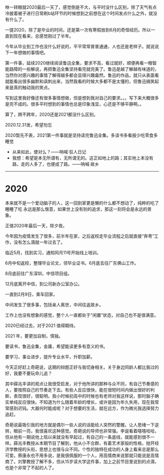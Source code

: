 咻一转眼就2020最后一天了，感觉倒是不大，与平时没什么区别，除了天气有点冷披着被子进行日常刷b站环节的时候想到之前想在这个时间发点什么之外，就没有什么了。

一提2020，除了是毕业的时间，还是第一次有寒假放到6月的奇怪经历。所以一直到现在看来，总感觉刚过了半年。

今年从毕业到工作也没什么好说的，平平常常普普通通，人也还是老样子。就说说下一年想做的事情吧。

第一件事，延续2020继续阅读鲁迅全集，要求不高，看过就好，顺便再看一眼智能路障的一些解说，再把鲁迅全集坚持看完就完美了。鲁迅是越了解越有味道的，当然你对感兴趣的事情了解得越多都会显得兴趣盎然。鲁迅的作品，就只从表面看就能看出很多幽默和讽刺出来，当然我看的时候大多都不是太懂的，但鲁迅搞笑起来是真的触动我的笑点。

写到这里我好像还有很多事情想做，但是想到我对自己的要求。。。写下来大概很多是完不成的。很多平时想到的事情也总是印象浅显，心还是不够平静啊。。

算了，跨不跨年，2020还是2021都没什么区别。



2020.12.31发，希望勿忘

2020暂先不表，2021第一件事就是坚持读完鲁迅全集。多读书多看报少吃零食多睡觉

- 从来如此，便对么？——呐喊·狂人日记
- 我想：希望是本无所谓有，无所谓无的。这正如地上的路；其实地上本没有路，走的人多了，也便成了路。——呐喊·故乡



---





# 2020

本来就不是一个爱动脑子的人，这一回到家更是懒的什么都不想动了，纯粹的吃了睡睡了吃 永远是那么惬意，如果世上没有别的追求，那这一刻将会是永远的景象。



正值2020年最后一天，除夕夜。

今年因为疫情发生了很多，前半年在家，之后返校走毕业流程之后就直接“奔粤”工作，没有怎么滴就一年过去了。

临近5月，找到实习，通知同月11号开始线上培训。

6月中旬返校，整理毕业论文，领毕业证书。6月底去往广东佛山工作。

8月底前往广东深圳，中信项目组。

12月底离开中信，到公司新办公室办公。

一直到2月9日，乘车回家。

中间发生了很多事，包括亲人离世，中间往返故乡。

工作上也没有想象的感觉，整个人一直都处于“闲置”状态，对自己也不是很满意。

2020已经过去，对于2021 值得期待。

2021 年，要更加自制，慎独。

要读书，鲁迅全集，金庸，希望能读更多有意义的书。

要学习，事业进步，提升专业水平，升职加薪。



今天正好赶上奇葩说，这期的辩题正好与我切身相关。关于身边同龄人都比我过的好，我要不要玩命儿追？

其中薛兆丰讲的观点让我很受启发，对于他所讲的那种与众不同，有自己节奏感的人，要按照自己的节奏走下去。有些人反应很快，能在很短时间内做出很好的判断，表现很好，很聪明。我小时候初高中的时候也有老师对我这样说，那时脑子确实单纯反应很快。不知道为什么随着年龄的增长，或许是因为年久失用，现在我常常感到迟钝。大器何时能成呢？对于想要的生活，就在远方，作为微光我选择努力追赶。

奇葩说最吸引我的地方就是偶尔一些人说的话能给人突然的警醒。让人思绪一下逆转，眼前一亮，我很喜欢这种感觉。奇葩说的导师也非常强。李诞看着嘻嘻哈哈，但从他有一期说他上班以来就没有早起过，有自己的一条底线，就能感到很不一样。薛兆丰教授从本期节目了解到，他从小不合群，有着艺术家般的性格，抛开经济学教授的头衔，思想上也很与众不同。个性的独特在成功的人身上看来总是那么可爱。蔡康永也不用多说，是我很佩服的一个人，用高情商来说那就只能说是高情商了。刘擎教授了解不多，但从15岁读大学这件事，加上之前节目里说到的点滴，也是个非常了不起的人了。